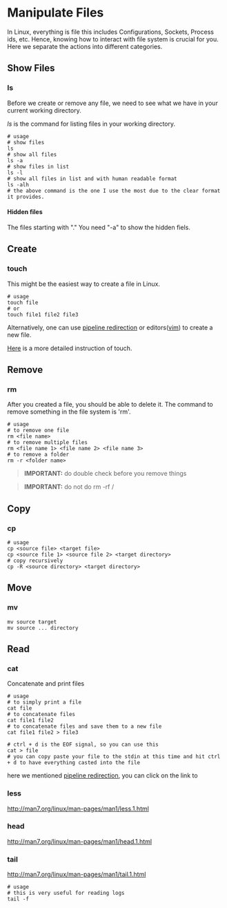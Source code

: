 # Manipulate Files
In Linux, everything is file this includes Configurations, Sockets, Process ids, etc. Hence, knowing how to interact with file system is crucial for you. Here we separate the actions into different categories.


## Show Files
### ls
Before we create or remove any file, we need to see what we have in your current working directory.

_ls_ is the command for listing files in your working directory.
```
# usage
# show files
ls
# show all files
ls -a
# show files in list
ls -l
# show all files in list and with human readable format
ls -alh
# the above command is the one I use the most due to the clear format it provides.
```
#### Hidden files
The files starting with "."
You need "-a" to show the hidden fiels.

## Create

### touch
This might be the easiest way to create a file in Linux.
```
# usage
touch file
# or
touch file1 file2 file3
```
Alternatively, one can use [pipeline redirection](../content/pipeline.md) or editors([vim](../content/vim.md)) to create a new file.

[Here](http://www.linfo.org/touch.html) is a more detailed instruction of touch.

## Remove

### rm
After you created a file, you should be able to delete it. The command to remove something in the file system is 'rm'.
```
# usage
# to remove one file
rm <file name>
# to remove multiple files
rm <file name 1> <file name 2> <file name 3>
# to remove a folder
rm -r <folder name>
```
> __IMPORTANT:__ do double check before you remove things

> __IMPORTANT:__ do not do rm -rf /

## Copy
### cp
```
# usage
cp <source file> <target file>
cp <source file 1> <source file 2> <target directory>
# copy recursively 
cp -R <source directory> <target directory>
```

## Move
### mv
```
mv source target
mv source ... directory
```

## Read
### cat
Concatenate and print files
```
# usage
# to simply print a file
cat file
# to concatenate files
cat file1 file2
# to concatenate files and save them to a new file 
cat file1 file2 > file3

# ctrl + d is the EOF signal, so you can use this
cat > file
# you can copy paste your file to the stdin at this time and hit ctrl + d to have everything casted into the file
```

here we mentioned [pipeline redirection](), you can click on the link to 
### less
http://man7.org/linux/man-pages/man1/less.1.html
### head
http://man7.org/linux/man-pages/man1/head.1.html
### tail
http://man7.org/linux/man-pages/man1/tail.1.html
```
# usage
# this is very useful for reading logs
tail -f
```
